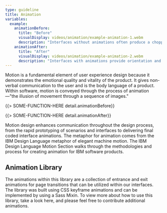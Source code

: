 ```yaml
---
type: guideline
title: Animation
variables:
  example:
    animationBefore:
      title: "Before"
      visualDisplay: videos/animation/example-animation-1.webm
      description: "Interfaces without animations often produce a choppy, disorienting, and confusing experience for the user."
    animationAfter:
      title: "After"
      visualDisplay: videos/animation/example-animation-2.webm
      description: "Interfaces with animations provide orientation and guidance for the user and make for a more pleasant experience."
---
```


Motion is a fundamental element of user experience design because it demonstrates the emotional quality and vitality of the product. It gives non-verbal communication to the user and is the body language of a product. Within software, motion is conveyed through the process of animation—"the illusion of movement through a sequence of images."

{{> SOME-FUNCTION-HERE detail.animationBefore}}

{{> SOME-FUNCTION-HERE detail.animationAfter}}

Motion design enhances communication throughout the design process, from the rapid prototyping of scenarios and interfaces to delivering final coded interface animations. The metaphor for animation comes from the IBM Design Language metaphor of elegant machine motion. The IBM Design Language Motion Section walks through the methodologies and process for creating animation for IBM software products.


## Animation Library

The animations within this library are a collection of entrance and exit animations for page transitions that can be utilized within our interfaces. The library was built using CSS keyframe animations and can be implemented by using a Sass Mixin. To view more about how to use this library, take a look here, and please feel free to contribute additional animations.
